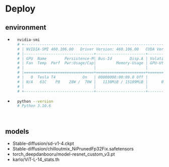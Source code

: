 # Deploy

## environment

+ ```bash
    nvidia-smi
    # +-----------------------------------------------------------------------------+
    # | NVIDIA-SMI 460.106.00   Driver Version: 460.106.00   CUDA Version: 11.2     |
    # |-------------------------------+----------------------+----------------------+
    # | GPU  Name        Persistence-M| Bus-Id        Disp.A | Volatile Uncorr. ECC |
    # | Fan  Temp  Perf  Pwr:Usage/Cap|         Memory-Usage | GPU-Util  Compute M. |
    # |                               |                      |               MIG M. |
    # |===============================+======================+======================|
    # |   0  Tesla T4            On   | 00000000:00:09.0 Off |                    0 |
    # | N/A   61C    P0    28W /  70W |   1138MiB / 15109MiB |      0%      Default |
    # |                               |                      |                  N/A |
    # +-------------------------------+----------------------+----------------------+
    ```

+ ```bash
    python --version
    # Python 3.10.6
    ```

<br>

## models

+ Stable-diffusion/sd-v1-4.ckpt
+ Stable-diffusion/chilloutmix_NiPrunedFp32Fix.safetensors
+ torch_deepdanbooru/model-resnet_custom_v3.pt
+ karlo/ViT-L-14_stats.th
